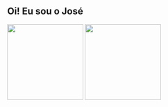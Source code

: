 ## Oi! Eu sou o José 

<div>
  <img align="center" height="175" src="https://github-readme-stats.vercel.app/api?username=Soraaslon&show_icons=true&include_all_commits=true&count_private=true&theme=tokyonight">
  <img align="center" height="175" src="https://github-readme-stats.vercel.app/api/top-langs/?username=anuraghazra&theme=tokyonight&layout=compact">
</div>


